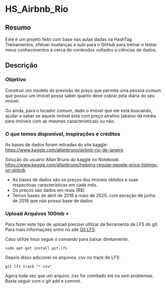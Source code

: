 # HS_Airbnb_Rio

## Resumo 

Este é um projeto feito com base nas aulas dadas na HashTag Treinamentos, efetuei mudanças e subi para o GitHub para treinar e testar meus conhecimentos a cerca de conteúdos voltados a ciências de dados.

## Descrição

### Objetivo

Construir um modelo de previsão de preço que permita uma pessoa comum que possui um imóvel possa saber quanto deve cobrar pela diária do seu imóvel.

Ou ainda, para o locador comum, dado o imóvel que ele está buscando, ajudar a saber se aquele imóvel está com preço atrativo (abaixo da média para imóveis com as mesmas características) ou não.

### O que temos disponível, inspirações e créditos

As bases de dados foram retiradas do site kaggle: https://www.kaggle.com/allanbruno/airbnb-rio-de-janeiro

Solução do usuário Allan Bruno do kaggle no Notebook: https://www.kaggle.com/allanbruno/helping-regular-people-price-listings-on-airbnb

- As bases de dados são os preços dos imóveis obtidos e suas respectivas características em cada mês.
- Os preços são dados em reais (R$)
- Temos bases de abril de 2018 a maio de 2020, com exceção de junho de 2018 que não possui base de dados

### Upload Arquivos 100mb +

Para fazer este tipo de upload precisei utilizar da ferramenta de LFS do git. Para mais informações entre no site [Git LFS](https://github.com/git-lfs/git-lfs?tab=readme-ov-file).

Caso utilize linux segue o comando para baixar diretamente.

```
sudo apt-get install git-lfs
```

Depois disso adicionei os arquivos .csv no track do LFS:

```
git lfs track "*.csv"
```

Agora toda vez que um arquivo .csv for comitado ele ira sem problemas. Basta seguir com o git add e commit.